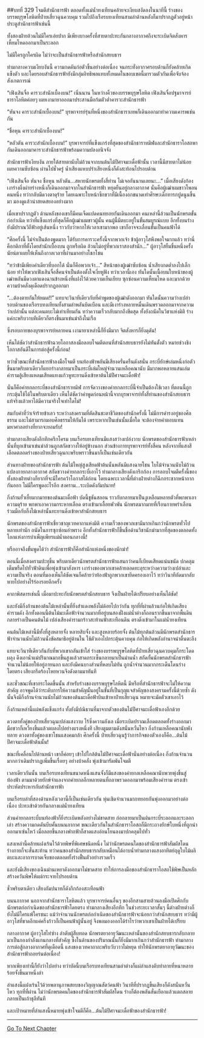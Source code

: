 ##บทที่ 329 โจมตีสำนักธารฟ้า
ตลอดทั้งแม่น้ำทงเทียนคล้ายจะเงียบสงัดลงในนาทีนี้ ร่างของบรรพบุรุษโลหิตที่ป๋ายเสี่ยวฉุนควบคุม รวมไปถึงเรือรบทงเทียนสามลำด้านหลังก็มาปรากฏตัวอยู่หน้าประตูสำนักธารฟ้าเช่นนี้

ทั้งสองฝ่ายล้วนไม่มีใครเอ่ยปาก มีเพียงบางครั้งที่สายตาปะทะกันกลางอากาศถึงจะระเบิดจิตสังหารเหี้ยมโหดออกมาเป็นระลอก

ไม่มีใครถูกใครผิด ไม่ว่าจะเป็นสำนักธารฟ้าหรือสำนักสยบธาร

ท่ามกลางความเงียบงันนี้ ความกดดันก่อตัวขึ้นอย่างต่อเนื่อง จนกระทั่งอากาศรอบด้านก็ยังคล้ายเกิดแข็งตัว และโดยรอบสำนักธารฟ้ายังมีกลุ่มอิทธิพลแทบทั้งหมดในขอบเขตนี้มารวมตัวกันเพื่อจับจ้องสังเกตการณ์

“เฟิงเสินจื่อ คารวะสำนักเบื้องบน!” เนิ่นนาน ในหว่างคิ้วของบรรพบุรุษโลหิต เฟิงเสินจื่อปฐมาจารย์ธาราโลหิตค่อยๆ เผยเงามายาออกมาประสานมือก้มตัวต่ำคารวะสำนักธารฟ้า

“หันจง คารวะสำนักเบื้องบน!” บุรพาจารย์รุ่นที่หนึ่งของสำนักธาราเทพก็เดินออกมาทำความเคารพเช่นกัน

“ชื่อหุน คารวะสำนักเบื้องบน!”

“หลัวตัน คารวะสำนักเบื้องบน!” บุรพาจารย์ที่แข็งแกร่งที่สุดของสำนักธาราทมิฬและสำนักธาราโอสถพากันเดินออกมาคารวะสำนักธารฟ้าพร้อมความปลงอนิจจัง

สำนักธารฟ้าเงียบงัน ภายใต้สายตานับไม่ถ้วนจากบนต้นไม้ปีศาจมะเดื่อฟ้านั้น เวลานี้มีสายตาไม่น้อยเผยความซับซ้อน ผ่านไปชั่วครู่ น้ำเสียงแหบปร่าเสียงหนึ่งก็ดังสะท้อนไปรอบด้าน

“เฟิงเสินจื่อ หันจง ชื่อหุน หลัวตัน...สหายนักพรตทั้งสี่ท่าน ไม่เจอกันนานเลยนะ...” เมื่อเสียงดังก้อง เงาร่างผึ่งผ่ายร่างหนึ่งก็เดินออกมาจากในสำนักธารฟ้า หยุดยืนอยู่กลางอากาศ นั่นคือผู้เฒ่าผมขาวโพลนคนหนึ่ง ทว่ากลับมีดวงตาดุร้าย โดยเฉพาะใบหน้าซีกขวาที่มีเนื้องอกขนาดเท่าศีรษะเด็กทารกปูดนูนขึ้นมา มองดูแล้วน่าสยดสยองอย่างมาก

เมื่อเขาปรากฏตัว ด้านหลังของเขาก็มีคนเจ็ดแปดคนทยอยกันเดินออกมา คนเหล่านี้ล้วนเป็นนักพรตขั้นก่อกำเนิด ทว่าที่แข็งแกร่งที่สุดก็คือผู้เฒ่าผมขาวผู้นั้น คนผู้นี้มีตบะอยู่ในขั้นสมบูรณ์แบบ อีกทั้งบนร่างยังมีปราณวิถีฟ้าอยู่เส้นหนึ่ง ราวกับว่าหากให้เวลาเขามากพอ เขาก็อาจจะเลื่อนขั้นเป็นคนฟ้าได้

“ศึกครั้งนี้ ไม่จำเป็นต้องพูดมาก ได้รับการคารวะครั้งนี้จากพวกเจ้า ข้าผู้อาวุโสพึงพอใจมากแล้ว ทว่านี่คือกติกาที่ตั้งโดยสำนักเบื้องบน ถูกหรือผิด ล้วนไม่อยู่ที่พวกเราสองสำนัก...” ผู้อาวุโสยิ้มขื่นหนึ่งครั้ง นัยน์ตาเผยให้เห็นถึงกาลเวลาที่ผ่านมาอย่างโชกโชน

“ทว่าข้ามีเพียงคำเดียวที่บอกได้ นั่นก็คือพวกเจ้า...” สีหน้าของผู้เฒ่าซับซ้อน น้ำเสียงกดต่ำลงไปเล็กน้อย ทำให้พวกเฟิงเสินจื่อสี่คนจำเป็นต้องตั้งใจเงี่ยหูฟัง ทว่าเวลานี้เอง ทันใดนั้นเนื้อบนใบหน้าของผู้เฒ่าพลันมีดวงตาแดงฉานข้างหนึ่งที่แฝงไว้ด้วยความเย็นเยียบ ซุกซ่อนความเหี้ยมโหด และมากด้วยความบ้าคลั่งดุเดือดปรากฏออกมา

“...ต้องตายกันให้หมด!!” แทบจะวินาทีเดียวกับที่คำพูดของผู้เฒ่าดังออกมา ทันใดนั้นความว่างเปล่ารอบด้านของเรือรบทงเทียนทั้งสามลำพลันบิดเบือน และมีเงาร่างหลายหมื่นเดินพรวดออกมาจากความว่าเปล่านั้น แต่ละคนตบะไม่เท่าเทียมกัน ทว่าความเร็วกลับมากถึงขีดสุด ทั้งยังถนัดในวิชาแห่งมิติ ร่างแค่กะพริบวาบทีเดียวก็ตรงขึ้นมาเข่นฆ่าถึงในเรือ

ซึ่งรอบกายของบุรพาจารย์หลายคน เงามายาเหล่านี้ก็ยิ่งมีมาก จิตสังหารก็ยิ่งดุดัน!

เห็นได้ชัดว่าสำนักธารฟ้าฉวยโอกาสลงมือลอบโจมตีตอนที่สำนักสยบธารยังไม่ทันตั้งตัว หมายช่วงชิงโอกาสอันดีในการต่อสู้ครั้งนี้ก่อน!

ทว่าชั่วขณะที่สำนักธารฟ้าลงมือโจมตี บนท้องฟ้าพลันมีเสียงครั่นครืนดังสนั่น กระบี่ยักษ์เล่มหนึ่งก่อตัวขึ้นมาพริบตาเดียวก็แยกร่างกลายมาเป็นกระบี่เล่มใหญ่จำนวนเหลือคณานับ มีมากพอหลายแสนเล่ม คำรามอู้เสียงแหลมเสียดแทงแก้วหูทะยานดิ่งเข้าหาต้นไม้ปีศาจมะเดื่อฟ้า!

นั่นก็คือค่ายกลกระบี่ของสำนักธาราทมิฬ การจัดวางของค่ายกลกระบี่นี้จำเป็นต้องใช้เวลา ที่ตอนนี้ถูกกระตุ้นใช้ได้ในพริบตาเดียว เห็นได้ชัดว่าคำพูดก่อนหน้านี้จากบุรพาจารย์ทั้งสี่ท่านของสำนักสยบธารแท้จริงแล้วหาได้มีความจริงใจเท่าใดไม่!

สมกับคำที่ว่าเจ้าร้ายข้าเลว ระหว่างสงครามที่ตัดสินชะตาชีวิตของสำนักครั้งนี้ ไม่มีการดำรงอยู่ของศีลธรรม และไม่สามารถมอบศีลธรรมให้กันได้ เพราะหากเป็นเช่นนั้นเมื่อใด จะต้องจ่ายค่าตอบแทนมหาศาลอย่างที่ยากจะยอมรับ!

ท่ามกลางเสียงดังอึกทึกครึกโครม บนเรือรบทงเทียนมีแสงสว่างเปล่งวาบ นักพรตของสำนักธารฟ้าเหล่านั้นที่บุกเข้ามาเข่นฆ่าล้วนถูกสกัดขวางให้อยู่ข้างนอก ส่วนข้างกายบุรพาจารย์ทั้งสี่คน หลังจากที่แสงสีเลือดตลอดร่างของป๋ายเสี่ยวฉุนกะพริบพราวขึ้นมาก็เป็นเช่นเดียวกัน

ส่วนทางฝ่ายของสำนักธารฟ้า ต้นไม้ใหญ่สูงเสียดฟ้าต้นนั้นพลันมีแสงฉายโชน ใบไม้จำนวนนับไม่ถ้วนแปลงกายกลางอากาศ สกัดขวางค่ายกลกระบี่เอาไว้ ท่ามกลางเสียงดังเกริกก้อง การลอบโจมตีครั้งนี้ของทั้งสองฝ่ายต่างก็ยากที่จะมีใครคว้าโอกาสได้ก่อน โดยเฉพาะเวลานี้ที่ต่างฝ่ายต่างก็ฉีกกระชากหน้ากากกันออก ไม่มีใครพูดอะไรอีก สงคราม...ระเบิดดังกัมปนาท!

กิ่งก้านยั้วเยี้ยมากมายของต้นมะเดื่อฟ้า บัดนี้ชูชันสลอน ราวกับกลายมาเป็นงูเหลือมหลายตัวที่พกพาเอาความดุร้าย พกพาเอาความกระหายเลือด ตรงเข้ามาเลื้อยพัวพัน นักพรตมากมายที่เรือนกายพร่าเลือนร่วมมือกับกิ้งไม้เหล่านั้นทะยานดิ่งเข้าหาสำนักสยบธาร

นักพรตของสำนักธารฟ้าเชี่ยวชาญเวทคาถาแห่งมิติ ความเร็วของพวกเขามีมากเกินกว่านักพรตทั่วไปหลายเท่านัก ถนัดในการซุกซ่อนอำพราง อีกทั้งสำนักธารฟ้าก็ขึ้นชื่อด้านวิชานักฆ่ามากที่สุดของตลอดทั้งโลกแห่งการบำเพ็ญเพียรแม่น้ำตอนกลางนี้!

หรืออาจถึงขั้นพูดได้ว่า สำนักธารฟ้าก็คือสำนักแห่งหนึ่งของนักฆ่า!

ตอนนี้เมื่อสงครามปะทุขึ้น พริบตาเดียวนักพรตสำนักธารฟ้าแสนกว่าคนก็เบียดเสียดแน่นขนัด ปกคลุมเต็มพรืดไปทั่วฟ้าดินเพื่อพุ่งเข้ามาสังหาร เงาร่างของพวกเขาคล้ายลอดทะลุระหว่างความว่างเปล่าและความเป็นจริง ตอนที่มองเห็นได้ชัดเจนก็คล้ายว่าท้องฟ้าถูกพวกเขายึดครองเอาไว้ ทว่าวินาทีถัดมากลับหายไปอย่างไร้ร่องรอยอีกครั้ง

คาถาพิสดารเช่นนี้ เมื่อมาปะทะกับนักพรตสำนักสยบธาร จึงเป็นฝ่ายได้เปรียบอย่างเห็นได้ชัด!

และยังมีกิ่งก้านของต้นไม้เหล่านั้นที่ยิ่งสำแดงพลังไม่ด้อยไปกว่ากัน ทุกที่ที่ผ่านล้วนก่อให้เกิดเสียงคำรามดัง อีกทั้งตอนนี้ต้นไม้มะเดื่อฟ้าจำนวนมากที่อยู่บนสองฝั่งแม่น้ำต่างก็ถอนรากขึ้นมาจากพื้นดิน กลายร่างเป็นคนต้นไม้ เปล่งเสียงคำรามกร้าวสะท้านฟ้าสะเทือนดิน ตรงดิ่งเข้ามาในแม่น้ำทงเทียน

คนต้นไม้เหล่านี้มีทั้งที่สูงหลายจั้ง หลายสิบจั้ง และสูงหลายร้อยจั้ง ต้นไม้ทุกต้นล้วนมีนักพรตสำนักธารฟ้าจำนวนนับไม่ถ้วนนั่งขัดสมาธิอยู่ด้านใน ใช้ตัวเองไปกระตุ้นควบคุม ก่อให้เกิดพลังอำนาจน่าตื่นตะลึง

แทบจะวินาทีเดียวกันกับที่พวกเขาถลันเข้าใส่ ร่างของบรรพบุรุษโลหิตที่ป๋ายเสี่ยวฉุนควบคุมก็กระโดดผลุง ดึงเอาน้ำแม่ปริมาณมากขึ้นสูงแล้วสาดกระเซ็นกลายมาเป็นม่านน้ำ สกัดกั้นนักพรตสำนักธารฟ้าจำนวนไม่น้อยให้อยู่ภายนอก และยังมีคนบางส่วนที่หลบไม่ทัน ถูกน้ำจำนวนมากกระเด็นโดนร่างโดยตรง เสียงกรีดร้องโหยหวนจึงดังตามมาทันที

และชั่วขณะที่เขากระโดดขึ้นนั้น สำหรับร่างของบรรพบุรุษโลหิตนี้ มีหรือที่สำนักธารฟ้าจะไม่ให้ความสำคัญ อาจพูดได้ว่าระดับการให้ความสำคัญนั้นอยู่ในขั้นที่เป็นกุญแจสำคัญของสงครามครั้งนี้ด้วยซ้ำ ดังนั้นจึงมีกิ่งก้านจำนวนนับไม่ถ้วนของต้นมะเดื่อฟ้าบินเข้าหาป๋ายเสี่ยวฉุน หมายจะมัดตัวเขาเอาไว้

กิ่งก้านเหล่านี้แผ่พลังแข็งแกร่ง ทั้งยังมีปณิธานที่มาจากตัวของต้นไม้ปีศาจมะเดื่อฟ้าเองอีกด้วย

ดวงตาทั้งคู่ของป๋ายเสี่ยวฉุนเปล่งแสงวาบ ไร้ซึ่งความลังเล เมื่อระเบิดปราณเลือดตลอดทั้งร่างออกมา มือขวาก็เหวี่ยงขึ้นแล้วตบลงไปอย่างแรงหนึ่งที เสียงตูมตามดังสนั่นหวั่นไหว กิ่งก้านเหลือคณานับพังทลาย ดวงตาทั้งคู่ของเขาโชนแสงคมกล้า ศึกครั้งนี้ ป๋ายเสี่ยวฉุนรู้ว่าภารกิจของตัวเองก็คือ...ต้นไม้ปีศาจมะเดื่อฟ้าต้นนั้น!

ขณะที่เคลื่อนไปด้านหน้า เขาก็ค่อยๆ เข้าไปใกล้ต้นไม้ปีศาจมะเดื่อฟ้านั่นอย่างต่อเนื่อง กิ่งก้านจำนวนมากกว่าเดิมปรากฏเพิ่มขึ้นเรื่อยๆ อย่างบ้าคลั่ง พุ่งเข้ามารัดพันโจมตี

เวลาเดียวกันนั้น บนเรือรบทงเทียนขนาดหนึ่งแสนจั้งก็มีแสงของค่ายกลเหลือคณานับพวยพุ่งขึ้นสู่ท้องฟ้า ตามมาด้วยยักษ์จำแลงจากค่ายกลอีกหลายตนที่ถลาพรวดออกมาพร้อมเสียงคำราม ตรงเข้าประหัตประหารกับสำนักธารฟ้า

บนเรือรบลำที่สองด้านหลังเวลานี้ก็เป็นเช่นเดียวกัน หุ่นเชิดจำนวนมากทยอยกันพุ่งออกมาอย่างต่อเนื่อง ปะทะเข้าด้วยกันกลางแม่น้ำทงเทียน

ส่วนค่ายกลกระบี่บนท้องฟ้าก็ยิ่งระเบิดพลังอย่างไม่ขาดสาย ก่อกลายมาเป็นฝนกระบี่ระลอกและระลอกเล่า สร้างความกดดันบีบคั้นบนนภากาศ ขณะเดียวกันในสำนักธาราโอสถก็มีกระถางยักษ์ใบหนึ่งที่ถูกนำออกมาเซ่นไหว้ เมื่อลอยขึ้นกลางฟากฟ้าก็สาดแสงอ่อนโยนลงมาปกคลุมไปทั่ว

แสงเหล่านี้คล้ายแฝงเร้นไว้ด้วยพิษที่พิเศษชนิดหนึ่ง ไม่ว่านักพรตคนใดของสำนักธารฟ้าสัมผัสโดน ร่างกายก็จะสั่นสะท้าน ทว่าคนของสำนักสยบธารกลับเหมือนได้อาบน้ำท่ามกลางแสงอาทิตย์ฤดูใบไม้ผลิ ตบะและอาการบาดเจ็บของตลอดทั้งร่างฟื้นตัวอย่างรวดเร็ว

และยังมีเสียงของเฉินม่านเหยาดังออกมาไม่ขาดสาย ทำให้การลงมือของสำนักธาราโอสถใช้พิษเป็นหลัก สร้างควันพิษให้แผ่กระจายไปรอบด้าน

ชั่วพริบตาเดียว เสียงกัมปนาทก็ดังกึกก้องสะเทือนฟ้า

บนนภากาศ นอกจากสำนักธาราโลหิตแล้ว บุรพาจารย์คนอื่นๆ ของอีกสามสายล้วนลงมือเปิดศึกกับนักพรตก่อกำเนิดของสำนักธารฟ้าโดยตรง ท่ามกลางเสียงอึกทึก ในช่วงระยะเวลาสั้นๆ นี้ต่างฝ่ายต่างก็ยังไม่มีใครแพ้ใครชนะ แม้ว่าจำนวนนักพรตก่อกำเนิดของสำนักธารฟ้าจะน้อยกว่าสำนักสยบธาร ทว่ามีผู้อาวุโสที่ขาดอีกแค่ครึ่งก้าวก็เป็นคนฟ้าผู้นั้นอยู่ จึงพอมองออกได้รำไรว่าพวกเขาเป็นฝ่ายได้เปรียบ

กลางอากาศ ผู้อาวุโสไท่ซ่าง ลำดับผู้สืบทอด นักพรตยาอายุวัฒนะเหล่านั้นของสำนักสยบธารกลับกลายมาเป็นกองกำลังแกนกลางที่สำคัญ ซึ่งในด้านของปริมาณนั้นก็ยิ่งมีมากเกินกว่าสำนักธารฟ้า ท่ามกลางการต่อสู้กลางอากาศที่ดุเดือดนี้ แสงของเวทคาถากะพริบวับวาวไม่หยุด ทำให้นักพรตยาอายุวัฒนะของสำนักธารฟ้าถอยร่นต่อเนื่อง!

หากเพียงเท่านี้ก็ยังว่าไปอย่าง ทว่าบัดนี้บนเรือรบทงเทียนสามลำต่างก็แผ่ลำแสงดับทำลายที่หนาหลายร้อยจั้งขึ้นมาหนึ่งลำ

ลำแสงนี้แฝงเร้นไว้ด้วยพลานุภาพสยบของวิญญาณสัตว์คนฟ้า วินาทีที่ปรากฏขึ้นเสียงก็ดังสนั่นหวั่นไหว ทุกที่ที่ผ่าน ไม่ว่านักพรตคนใดของสำนักธารฟ้าสัมผัสโดน ร่างก็ต้องพลันสั่นเยือกแล้วแตกสลายกลายเป็นเถ้าธุลีทันที

และเป้าหมายที่ลำแสงนี้หมายพุ่งเข้าโจมตีก็คือ...ต้นไม้ปีศาจมะเดื่อฟ้าของสำนักธารฟ้า!


------


[Go To Next Chapter]( ./4.md)